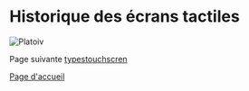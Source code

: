 # Historique des écrans tactiles


![Platoiv](ecranstactiles/Histoire/cigrefplatoiv.Png)

Page suivante [typestouchscren](typestouchscreen.md)

[Page d'accueil](Pagedaccueil.md)
